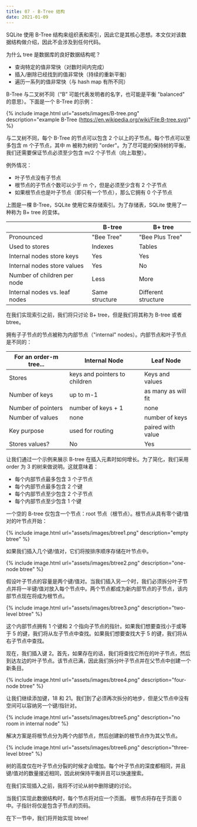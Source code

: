 ```yaml
---
title: 07 - B-Tree 结构
date: 2021-01-09
---
```


SQLite 使用 B-Tree 结构来组织表和索引，因此它是其核心思想。本文仅对该数据结构做介绍，因此不会涉及到任何代码。

为什么 tree 是数据库的良好数据结构呢？

- 查询特定的值非常快（对数时间内完成）
- 插入/删除已经找到的值非常快（持续的重新平衡）
- 遍历一系列的值非常快（与 hash map 有所不同）

B-Tree 与二叉树不同（“B” 可能代表发明者的名字，也可能是平衡 "balanced" 的意思）。下面是一个 B-Tree 的示例：

{% include image.html url="assets/images/B-tree.png" description="example B-Tree (https://en.wikipedia.org/wiki/File:B-tree.svg)" %}

与二叉树不同，每个 B-Tree 的节点可以包含 2 个以上的子节点。每个节点可以至多包含 m 个子节点，其中 m 被称为树的 "order"。为了尽可能的保持树的平衡，我们还需要保证节点必须至少包含 m/2 个子节点（向上取整）。

例外情况：

- 叶子节点没有子节点
- 根节点的子节点个数可以少于 m 个，但是必须至少含有 2 个子节点
- 如果根节点也是叶子节点（即只有一个节点），那么它拥有 0 个子节点

上图是一棵 B-Tree，SQLite 使用它来存储索引。为了存储表，SQLite 使用了一种称为 B+ tree 的变体。

|                               | B-tree         | B+ tree             |
|-------------------------------|----------------|---------------------|
| Pronounced                    | "Bee Tree"     | "Bee Plus Tree"     |
| Used to stores                | Indexes        | Tables              |
| Internal nodes store keys     | Yes            | Yes                 |
| Internal nodes store values   | Yes            | No                  |
| Number of children per node   | Less           | More                |
| Internal nodes vs. leaf nodes | Same structure | Different structure |

在我们实现索引之前，我们将只讨论 B+ tree，但是我们将其称为 B-tree 或者 btree。

拥有子子节点的节点被称为内部节点（"internal" nodes）。内部节点和叶子节点是不同的：

| For an order-m tree... | Internal Node                 | Leaf Node           |
|------------------------|-------------------------------|---------------------|
| Stores                 | keys and pointers to children | Keys and values     |
| Number of keys         | up to m-1                     | as many as will fit |
| Number of pointers     | number of keys + 1            | none                |
| Number of values       | none                          | number of keys      |
| Key purpose            | used for routing              | paired with value   |
| Stores values?         | No                            | Yes                 |

让我们通过一个示例来展示 B-tree 在插入元素时如何增长。为了简化，我们采用 order 为 3 的树来做说明。这就意味着：

- 每个内部节点最多包含 3 个子节点
- 每个内部节点最多包含 2 个键
- 每个内部节点至少包含 2 个子节点
- 每个内部节点至少包含 1 个键

一个空的 B-tree 仅包含一个节点：root 节点（根节点）。根节点从具有零个键/值对的叶节点开始：

{% include image.html url="assets/images/btree1.png" description="empty btree" %}

如果我们插入几个键/值对，它们将按排序顺序存储在叶节点中。

{% include image.html url="assets/images/btree2.png" description="one-node btree" %}

假设叶子节点的容量是两个键/值对。当我们插入另一个时，我们必须拆分叶子节点并将一半键/值对放入每个节点中。两个节点都成为新内部节点的子节点，该内部节点现在将成为根节点。

{% include image.html url="assets/images/btree3.png" description="two-level btree" %}

这个内部节点拥有 1 个键和 2 个指向子节点的指针。如果我们想要查找小于或等于 5 的键，我们将从左子节点中查找。如果我们想要查找大于 5 的键，我们将从右子节点中查找。

现在，我们插入键 2。首先，如果存在的话，我们将查找它所在的叶子节点，然后到达左边的叶子节点。该节点已满，因此我们拆分叶子节点并在父节点中创建一个新条目。

{% include image.html url="assets/images/btree4.png" description="four-node btree" %}

让我们继续添加键，18 和 21。我们到了必须再次拆分的地步，但是父节点中没有空间可以容纳另一个键/指针对。

{% include image.html url="assets/images/btree5.png" description="no room in internal node" %}

解决方案是将根节点分为两个内部节点，然后创建新的根节点作为其父节点。

{% include image.html url="assets/images/btree6.png" description="three-level btree" %}

树的高度仅在叶子节点分裂的时候才会增加。每个叶子节点的深度都相同，并且键/值对的数量接近相同，因此树保持平衡并且可以快速搜索。

在我们实现插入之前，我将不讨论从树中删除键的讨论。

当我们实现此数据结构时，每个节点将对应一个页面。 根节点将存在于页面 0 中。子指针将仅是包含子节点的页码。

在下一节中，我们将开始实现 btree!
